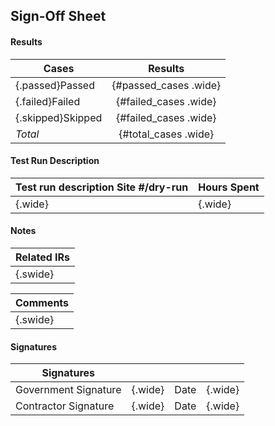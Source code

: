 ## Sign-Off Sheet ##

#### Results ####

|Cases    |Results                         |
| ------- | :----------------------------: |
|{.passed}Passed   | {#passed_cases .wide} |
|{.failed}Failed   | {#failed_cases .wide} |
|{.skipped}Skipped | {#failed_cases .wide} |
| *Total*          | {#total_cases .wide}  |

#### Test Run Description ####

|Test run description Site #/dry-run |Hours Spent |
| ---------------------------------- | ---------- |
| {.wide}                            | {.wide}    |

#### Notes ####

|Related IRs |
| ---------- |
| {.swide}   |

|Comments  |
| -------- |
| {.swide} |


#### Signatures ####
 
|Signatures                        |         |      |         |
| -------------------------------- | ------- | ---- | ------- |
|Government Signature              | {.wide} |Date  | {.wide} |
|Contractor Signature              | {.wide} |Date  | {.wide} |


